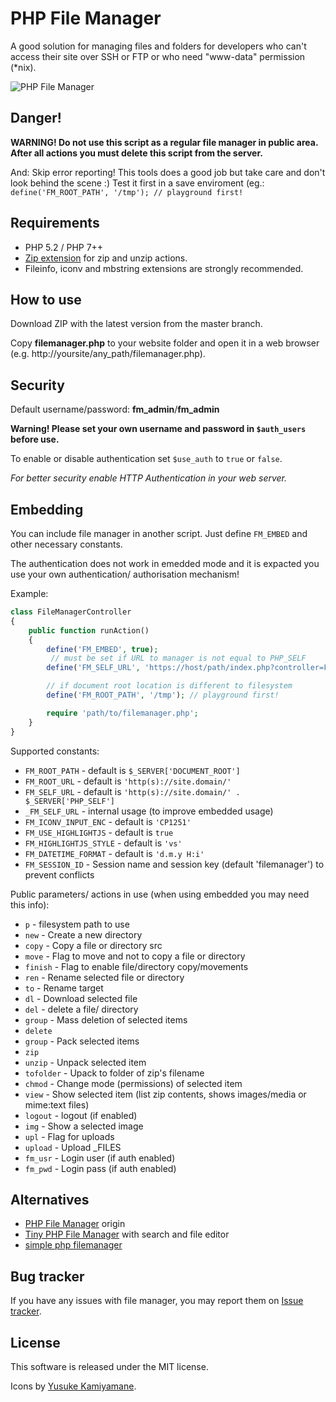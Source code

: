 # PHP File Manager

A good solution for managing files and folders for developers who can't access 
their site over SSH or FTP or who need "www-data" permission (*nix).

![PHP File Manager](https://raw.github.com/flobee/filemanager/master/assets/phpfm.png)

## Danger!

**WARNING! Do not use this script as a regular file manager in public area.
After all actions you must delete this script from the server.**

And: Skip error reporting! This tools does a good job but take care and don't 
look behind the scene :) Test it first in a save enviroment (eg.: 
`define('FM_ROOT_PATH', '/tmp'); // playground first!`

## Requirements

- PHP 5.2 / PHP 7++
- [Zip extension](http://php.net/manual/en/book.zip.php) for zip and unzip actions.
- Fileinfo, iconv and mbstring extensions are strongly recommended.

## How to use

Download ZIP with the latest version from the master branch.

Copy **filemanager.php** to your website folder and open it in a web browser
(e.g. http://yoursite/any_path/filemanager.php).

## Security

Default username/password: **fm_admin**/**fm_admin**

**Warning! Please set your own username and password in `$auth_users` before use.**

To enable or disable authentication set `$use_auth` to `true` or `false`.

*For better security enable HTTP Authentication in your web server.*

## Embedding

You can include file manager in another script. Just define `FM_EMBED` and 
other necessary constants. 

The authentication does not work in emedded mode and it is expacted you use 
your own authentication/ authorisation mechanism!

Example:

```php
class FileManagerController
{
    public function runAction()
    {
        define('FM_EMBED', true);
         // must be set if URL to manager is not equal to PHP_SELF
        define('FM_SELF_URL', 'https://host/path/index.php?controller=FileManager&action=run';

        // if document root location is different to filesystem
        define('FM_ROOT_PATH', '/tmp'); // playground first!

        require 'path/to/filemanager.php';
    }
}
```

Supported constants:

- `FM_ROOT_PATH` - default is `$_SERVER['DOCUMENT_ROOT']`
- `FM_ROOT_URL` - default is `'http(s)://site.domain/'`
- `FM_SELF_URL` - default is `'http(s)://site.domain/' . $_SERVER['PHP_SELF']`
- `_FM_SELF_URL` - internal usage (to improve embedded usage)
- `FM_ICONV_INPUT_ENC` - default is `'CP1251'`
- `FM_USE_HIGHLIGHTJS` - default is `true`
- `FM_HIGHLIGHTJS_STYLE` - default is `'vs'`
- `FM_DATETIME_FORMAT` - default is `'d.m.y H:i'`
- `FM_SESSION_ID` - Session name and session key (default 'filemanager') to prevent conflicts


Public parameters/ actions in use (when using embedded you may need this info):

 - `p` - filesystem path to use
 - `new` - Create a new directory
 - `copy` - Copy a file or directory src
 - `move` - Flag to move and not to copy a file or directory
 - `finish` - Flag to enable file/directory copy/movements
 - `ren` - Rename selected file or directory
 - `to` - Rename target
 - `dl` - Download selected file
 - `del` - delete a file/ directory
 - `group` - Mass deletion of selected items
 - `delete`
 - `group` - Pack selected items
 - `zip`
 - `unzip` - Unpack selected item
 - `tofolder` - Upack to folder of zip's filename
 - `chmod` - Change mode (permissions) of selected item
 - `view` - Show selected item (list zip contents, shows images/media or mime:text files)
 - `logout` - logout (if enabled)
 - `img` - Show a selected image
 - `upl` - Flag for uploads
 - `upload` - Upload _FILES
 - `fm_usr` - Login user (if auth enabled)
 - `fm_pwd` - Login pass (if auth enabled)

## Alternatives

- [PHP File Manager](https://github.com/alexantr/filemanager) origin
- [Tiny PHP File Manager](https://github.com/prasathmani/tinyfilemanager) with search and file editor
- [simple php filemanager](https://github.com/jcampbell1/simple-file-manager)

## Bug tracker

If you have any issues with file manager, you may report them on
[Issue tracker](https://github.com/alexantr/filemanager/issues).

## License

This software is released under the MIT license.

Icons by [Yusuke Kamiyamane](http://p.yusukekamiyamane.com/).

